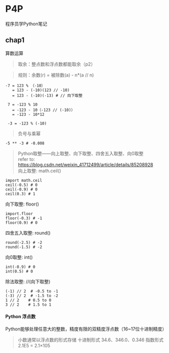 # P4P
程序员学Python笔记

## chap1 
算数运算
 
> 取余：整点数和浮点数都能取余（p2）
 
> 规则：余数(r) = 被除数(a) - n*(a // n)
 
```
-7 = 123 % （-10）
   = 123 - (-10)(123 // -10) 
   = 123 - (-10)(-13) # // 向下取整
 
 7 = -123 % 10
   = -123 - 10（-123 // (-10)）
   = -123 - 10*12
  
 -3 = -123 % (-10)
```
> 负号与乘幂
```
-5 ** -3 # -0.008
```

> Python取整——向上取整、向下取整、四舍五入取整、向0取整 <br>
> refer to: https://blog.csdn.net/weixin_41712499/article/details/85208928 <br>
向上取整: math.ceil()
```
import math.ceil
ceil(-0.5) # 0
ceil(-0.9) # 0
ceil(0.3) # 1
```
向下取整: floor()
```
import.floor
floor(-0.3) # -1
floor(0.9) # 0
```
四舍五入取整: round()
```  
round(-2.5) # -2 
round(-1.5) # -2
```
向0取整: int()
```
int(-0.9) # 0
int(0.5) # 0
```
除法取整: //(向下取整)
```
(-1) // 2  # -0.5 to -1
(-3) // 2  # -1.5 to -2
1 // 2    # 0.5 to 0
3 // 2    # 1.5 to 1
```

#### Python 浮点数
Python能够处理任意大的整数，精度有限的双精度浮点数（16~17位十进制精度）
> 小数通常以浮点数的形式存储
> 十进制形式 34.6、346.0、0.346
> 指数形式 2.1E5 = 2.1×105
